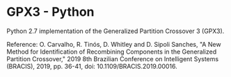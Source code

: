 # GPX3 - Python
Python 2.7 implementation of the Generalized Partition Crossover 3 (GPX3).

Reference:
O. Carvalho, R. Tinós, D. Whitley and D. Sipoli Sanches,
"A New Method for Identification of Recombining Components
in the Generalized Partition Crossover,"
2019 8th Brazilian Conference on Intelligent Systems (BRACIS),
2019, pp. 36-41, doi: 10.1109/BRACIS.2019.00016.
